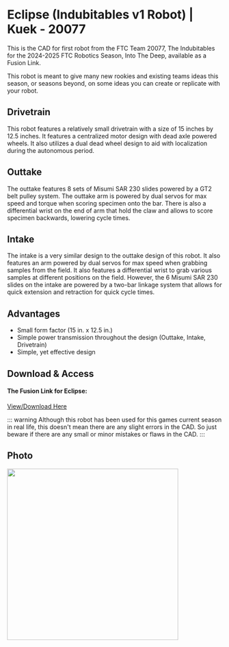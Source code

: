 # Eclipse (Indubitables v1 Robot) | Kuek - 20077

This is the CAD for first robot from the FTC Team 20077, The Indubitables for the 2024-2025 FTC Robotics Season, Into The Deep, available as a Fusion Link.

This robot is meant to give many new rookies and existing teams ideas this season, or seasons beyond, on some ideas you can create or replicate with your robot.

## Drivetrain

This robot features a relatively small drivetrain with a size of 15 inches by 12.5 inches. It features a centralized motor design with dead axle powered wheels. It also utilizes a dual dead wheel design to aid with localization during the autonomous period.

## Outtake

The outtake features 8 sets of Misumi SAR 230 slides powered by a GT2 belt pulley system. The outtake arm is powered by dual servos for max speed and torque when scoring specimen onto the bar. There is also a differential wrist on the end of arm that hold the claw and allows to score specimen backwards, lowering cycle times.

## Intake

The intake is a very similar design to the outtake design of this robot. It also features an arm powered by dual servos for max speed when grabbing samples from the field. It also features a differential wrist to grab various samples at different positions on the field. However, the 6 Misumi SAR 230 slides on the intake are powered by a two-bar linkage system that allows for quick extension and retraction for quick cycle times.

## Advantages
- Small form factor (15 in. x 12.5 in.)
- Simple power transmission throughout the design (Outtake, Intake, Drivetrain)
- Simple, yet effective design 

## Download & Access

#### The Fusion Link for Eclipse:

[View/Download Here](https://a360.co/3ELgWI7)

::: warning
Although this robot has been used for this games current season in real life, this doesn't mean there are any slight errors in the CAD. So just beware if there are any small or minor mistakes or flaws in the CAD.
:::

## Photo
<style>img{border: 4px #1b1b1f;}</style>
<img height="400" src="/images/Eclipse.png" width="400"/>
